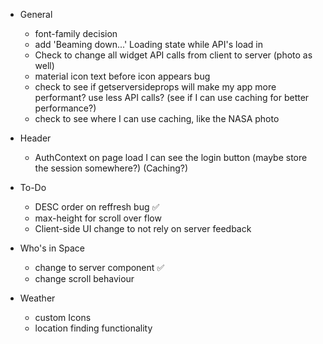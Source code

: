 - General

  - font-family decision
  - add 'Beaming down...' Loading state while API's load in
  - Check to change all widget API calls from client to server (photo as well)
  - material icon text before icon appears bug
  - check to see if getserversideprops will make my app more performant? use less API calls? (see if I can use caching for better performance?)
  - check to see where I can use caching, like the NASA photo

- Header

  - AuthContext on page load I can see the login button (maybe store the session somewhere?) (Caching?)

- To-Do

  - DESC order on reffresh bug ✅
  - max-height for scroll over flow
  - Client-side UI change to not rely on server feedback

- Who's in Space

  - change to server component ✅
  - change scroll behaviour

- Weather
  - custom Icons
  - location finding functionality
